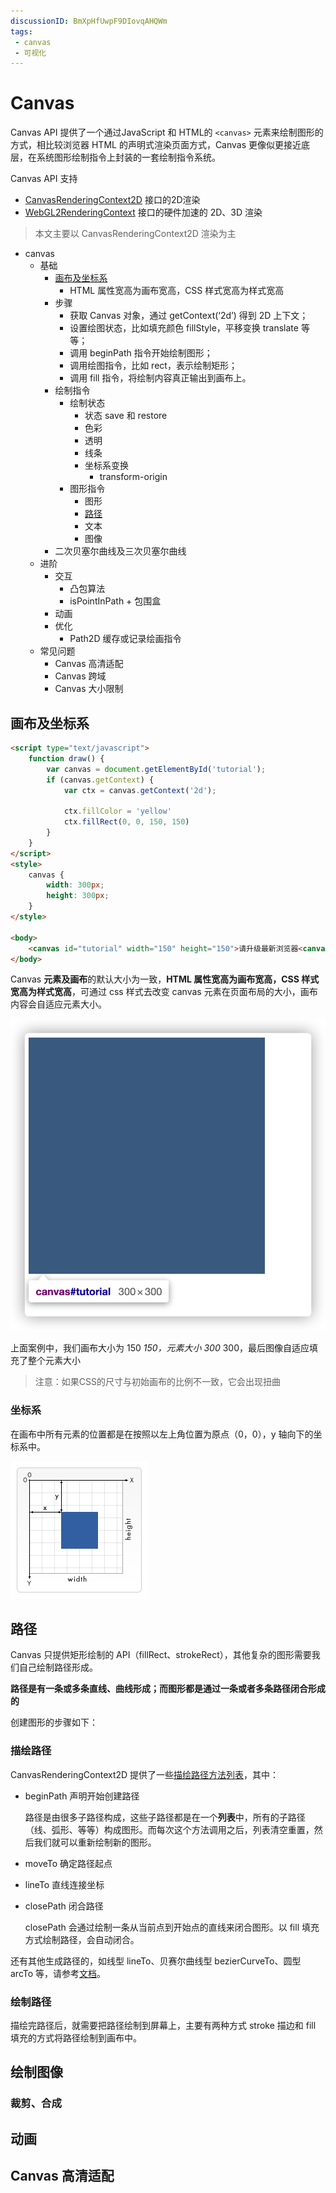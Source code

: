 ```yaml
---
discussionID: BmXpHfUwpF9DIovqAHQWm
tags:
 - canvas
 - 可视化
---
```


# Canvas

Canvas API 提供了一个通过JavaScript 和 HTML的 `<canvas>` 元素来绘制图形的方式，相比较浏览器 HTML 的声明式渲染页面方式，Canvas 更像似更接近底层，在系统图形绘制指令上封装的一套绘制指令系统。

Canvas API 支持

- [CanvasRenderingContext2D](https://developer.mozilla.org/zh-CN/docs/Web/API/CanvasRenderingContext2D) 接口的2D渲染
- [WebGL2RenderingContext](https://developer.mozilla.org/zh-CN/docs/Web/API/WebGL2RenderingContext) 接口的硬件加速的 2D、3D 渲染

> 本文主要以 CanvasRenderingContext2D 渲染为主

- canvas
  - 基础
    - [画布及坐标系](#画布及坐标系)
      - HTML 属性宽高为画布宽高，CSS 样式宽高为样式宽高
    - 步骤
      - 获取 Canvas 对象，通过 getContext(‘2d’) 得到 2D 上下文；
      - 设置绘图状态，比如填充颜色 fillStyle，平移变换 translate 等等；
      - 调用 beginPath 指令开始绘制图形；
      - 调用绘图指令，比如 rect，表示绘制矩形；
      - 调用 fill 指令，将绘制内容真正输出到画布上。
    - 绘制指令
      - 绘制状态
        - 状态 save 和 restore
        - 色彩
        - 透明
        - 线条
        - 坐标系变换
          - transform-origin
      - 图形指令
        - 图形
        - [路径](#路径)
        - 文本
        - 图像
    - 二次贝塞尔曲线及三次贝塞尔曲线
  - 进阶
    - 交互
      - 凸包算法
      - isPointInPath + 包围盒
    - 动画
    - 优化
      - Path2D 缓存或记录绘画指令
  - 常见问题
    - Canvas 高清适配
    - Canvas 跨域
    - Canvas 大小限制

## 画布及坐标系

```html
<script type="text/javascript">
    function draw() {
        var canvas = document.getElementById('tutorial');
        if (canvas.getContext) {
            var ctx = canvas.getContext('2d');

            ctx.fillColor = 'yellow'
            ctx.fillRect(0, 0, 150, 150)
        }
    }
</script>
<style>
    canvas {
        width: 300px;
        height: 300px;
    }
</style>

<body>
    <canvas id="tutorial" width="150" height="150">请升级最新浏览器<canvas>
</body>
```

Canvas **元素及画布**的默认大小为一致，**HTML 属性宽高为画布宽高，CSS 样式宽高为样式宽高**，可通过 css 样式去改变 canvas 元素在页面布局的大小，画布内容会自适应元素大小。

![](./images/iShot2020-07-08pm11.20.08.png)

上面案例中，我们画布大小为 150 *150，元素大小 300* 300，最后图像自适应填充了整个元素大小

> 注意：如果CSS的尺寸与初始画布的比例不一致，它会出现扭曲

### 坐标系

在画布中所有元素的位置都是在按照以左上角位置为原点（0，0），y 轴向下的坐标系中。

![Canvas_default_grid](./images/Canvas_default_grid.png)

## 路径

Canvas 只提供矩形绘制的 API（fillRect、strokeRect），其他复杂的图形需要我们自己绘制路径形成。

**路径是有一条或多条直线、曲线形成；而图形都是通过一条或者多条路径闭合形成的**

创建图形的步骤如下：

### 描绘路径

CanvasRenderingContext2D 提供了一些[描绘路径方法列表](https://developer.mozilla.org/zh-CN/docs/Web/API/CanvasRenderingContext2D#%E8%B7%AF%E5%BE%84)，其中：

- beginPath 声明开始创建路径
  
  路径是由很多子路径构成，这些子路径都是在一个**列表**中，所有的子路径（线、弧形、等等）构成图形。而每次这个方法调用之后，列表清空重置，然后我们就可以重新绘制新的图形。

- moveTo 确定路径起点
- lineTo 直线连接坐标
- closePath 闭合路径
  
  closePath 会通过绘制一条从当前点到开始点的直线来闭合图形。以 fill 填充方式绘制路径，会自动闭合。

还有其他生成路径的，如线型 lineTo、贝赛尔曲线型 bezierCurveTo、圆型 arcTo 等，请参考[文档](https://developer.mozilla.org/zh-CN/docs/Web/API/CanvasRenderingContext2D#%E8%B7%AF%E5%BE%84)。

### 绘制路径

描绘完路径后，就需要把路径绘制到屏幕上，主要有两种方式 stroke 描边和 fill 填充的方式将路径绘制到画布中。

## 绘制图像

### 裁剪、合成

## 动画

## Canvas 高清适配